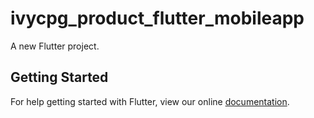 # ivycpg_product_flutter_mobileapp

A new Flutter project.

## Getting Started

For help getting started with Flutter, view our online
[documentation](https://flutter.io/).

